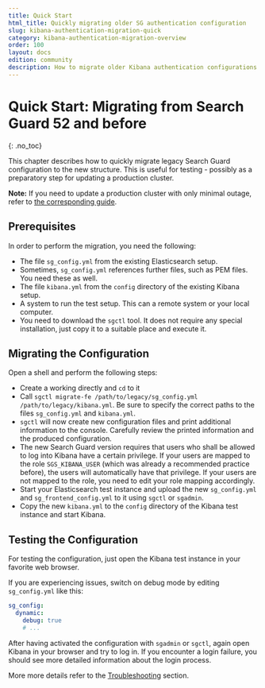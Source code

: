 ```yaml
---
title: Quick Start
html_title: Quickly migrating older SG authentication configuration
slug: kibana-authentication-migration-quick
category: kibana-authentication-migration-overview
order: 100
layout: docs
edition: community
description: How to migrate older Kibana authentication configurations to sg_frontend_config.yml
---
```

<!---
Copyright 2020 floragunn GmbH
-->

# Quick Start: Migrating from Search Guard 52 and before
{: .no_toc}

This chapter describes how to quickly migrate legacy Search Guard configuration to the new structure. This is useful for testing - possibly as a preparatory step for updating a production cluster.

**Note:** If you need to update a production cluster with only minimal outage, refer to [the corresponding guide](kibana_authentication_52migration_production.md).

## Prerequisites

In order to perform the migration, you need the following:

- The file `sg_config.yml` from the existing Elasticsearch setup.
- Sometimes, `sg_config.yml` references further files, such as PEM files. You need these as well.
- The file `kibana.yml` from the `config` directory of the existing Kibana setup.
- A system to run the test setup. This can a remote system or your local computer. 
- You need to download the `sgctl` tool. It does not require any special installation, just copy it to a suitable place and execute it.

## Migrating the Configuration

Open a shell and perform the following steps:

- Create a working directly and `cd` to it
- Call `sgctl migrate-fe /path/to/legacy/sg_config.yml /path/to/legacy/kibana.yml`. Be sure to specify the correct paths to the files `sg_config.yml` and `kibana.yml`.
- `sgctl` will now create new configuration files and print additional information to the console. Carefully review the printed information and the produced configuration.
- The new Search Guard version requires that users who shall be allowed to log into Kibana have a certain privilege. If your users are mapped to the role `SGS_KIBANA_USER` (which was already a recommended practice before), the users will automatically have that privilege. If your users are not mapped to the role, you need to edit your role mapping accordingly.
- Start your Elasticsearch test instance and upload the new `sg_config.yml` and `sg_frontend_config.yml` to it using `sgctl` or `sgadmin`. 
- Copy the new `kibana.yml` to the `config` directory of the Kibana test instance and start Kibana.

## Testing the Configuration

For testing the configuration, just open the Kibana test instance in your favorite web browser. 

If you are experiencing issues, switch on debug mode by editing `sg_config.yml` like this:

```yaml
sg_config:
  dynamic:
    debug: true
    # ...
```

After having activated the configuration with `sgadmin` or `sgctl`, again open Kibana in your browser and try to log in. If you encounter a login failure, you should see more detailed information about the login process. 

More more details refer to the [Troubleshooting](kibana_authentication_troubleshooting.md) section.

